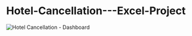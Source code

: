# Hotel-Cancellation---Excel-Project
![Hotel Cancellation - Dashboard](https://github.com/Goddessyndrome/Hotel-Cancellation---Excel-Project/assets/123863777/8e9551df-6cd9-47a8-aded-f13a72320bee)
